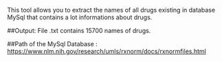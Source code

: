 This tool allows you to extract the names of all drugs existing in database MySql that contains 
a lot informations about drugs.

##Output: File .txt contains 15700 names of drugs.

##Path of the MySql Database : https://www.nlm.nih.gov/research/umls/rxnorm/docs/rxnormfiles.html
